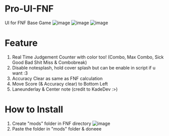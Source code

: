 # Pro-UI-FNF
UI for FNF Base Game
![image](https://github.com/user-attachments/assets/40e19374-a07b-4d1d-bf52-8d25e66ab7b9)
![image](https://github.com/user-attachments/assets/13aa7691-3b2b-4c56-b6bb-e6499b6d018f)
![image](https://github.com/user-attachments/assets/cf0c2491-6a16-4bc6-b051-5cf3d6d2f7fb)


# Feature
1. Real Time Judgement Counter with color too! (Combo, Max Combo, Sick Good Bad Shit Miss & Combobreak)
2. Disable notesplash, hold cover splash but can be enable in script if u want :3
3. Accuracy Clear as same as FNF calculation
4. Move Score (& Accuracy clear) to Bottom Left
5. Laneunderlay & Center note (credit to KadeDev :>)

# How to Install
1. Create "mods" folder in FNF directory
![image](https://github.com/user-attachments/assets/a3d84dae-d851-42cd-bc5a-14d848f3c1f9)
2. Paste the folder in "mods" folder & doneee
